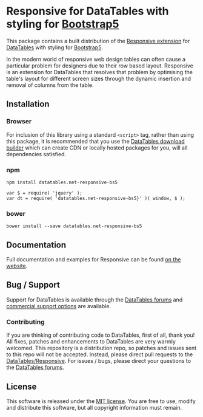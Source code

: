 # Responsive for DataTables with styling for [Bootstrap5](https://getbootstrap.com/)

This package contains a built distribution of the [Responsive extension](https://datatables.net/extensions/Responsive) for [DataTables](https://datatables.net/) with styling for [Bootstrap5](https://getbootstrap.com/).

In the modern world of responsive web design tables can often cause a particular problem for designers due to their row based layout. Responsive is an extension for DataTables that resolves that problem by optimising the table's layout for different screen sizes through the dynamic insertion and removal of columns from the table.


## Installation

### Browser

For inclusion of this library using a standard `<script>` tag, rather than using this package, it is recommended that you use the [DataTables download builder](//datatables.net/download) which can create CDN or locally hosted packages for you, will all dependencies satisfied.

### npm

```
npm install datatables.net-responsive-bs5
```

```
var $ = require( 'jquery' );
var dt = require( 'datatables.net-responsive-bs5}' )( window, $ );
```

### bower

```
bower install --save datatables.net-responsive-bs5
```



## Documentation

Full documentation and examples for Responsive can be found [on the website](https://datatables.net/extensions/responsive).


## Bug / Support

Support for DataTables is available through the [DataTables forums](//datatables.net/forums) and [commercial support options](//datatables.net/support) are available.


### Contributing

If you are thinking of contributing code to DataTables, first of all, thank you! All fixes, patches and enhancements to DataTables are very warmly welcomed. This repository is a distribution repo, so patches and issues sent to this repo will not be accepted. Instead, please direct pull requests to the [DataTables/Responsive](http://github.com/DataTables/Responsive). For issues / bugs, please direct your questions to the [DataTables forums](//datatables.net/forums).


## License

This software is released under the [MIT license](//datatables.net/license). You are free to use, modify and distribute this software, but all copyright information must remain.

